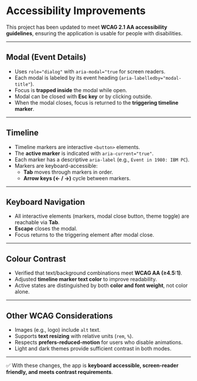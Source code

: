 # Accessibility Improvements

This project has been updated to meet **WCAG 2.1 AA accessibility guidelines**, ensuring the application is usable for people with disabilities.

---

## Modal (Event Details)
- Uses `role="dialog"` with `aria-modal="true` for screen readers.  
- Each modal is labeled by its event heading (`aria-labelledby="modal-title"`).  
- Focus is **trapped inside** the modal while open.  
- Modal can be closed with **Esc key** or by clicking outside.  
- When the modal closes, focus is returned to the **triggering timeline marker**.  

---

## Timeline
- Timeline markers are interactive `<button>` elements.  
- The **active marker** is indicated with `aria-current="true"`.  
- Each marker has a descriptive `aria-label` (e.g., `Event in 1980: IBM PC`).  
- Markers are keyboard-accessible:  
  - **Tab** moves through markers in order.  
  - **Arrow keys (← / →)** cycle between markers.  

---

## Keyboard Navigation
- All interactive elements (markers, modal close button, theme toggle) are reachable via **Tab**.  
- **Escape** closes the modal.  
- Focus returns to the triggering element after modal close.  

---

## Colour Contrast
- Verified that text/background combinations meet **WCAG AA (≥4.5:1)**.  
- Adjusted **timeline marker text color** to improve readability.  
- Active states are distinguished by both **color and font weight**, not color alone.  

---

## Other WCAG Considerations
- Images (e.g., logo) include `alt` text.  
- Supports **text resizing** with relative units (`rem`, `%`).  
- Respects **prefers-reduced-motion** for users who disable animations.  
- Light and dark themes provide sufficient contrast in both modes.  

---

✅ With these changes, the app is **keyboard accessible, screen-reader friendly, and meets contrast requirements**.  
